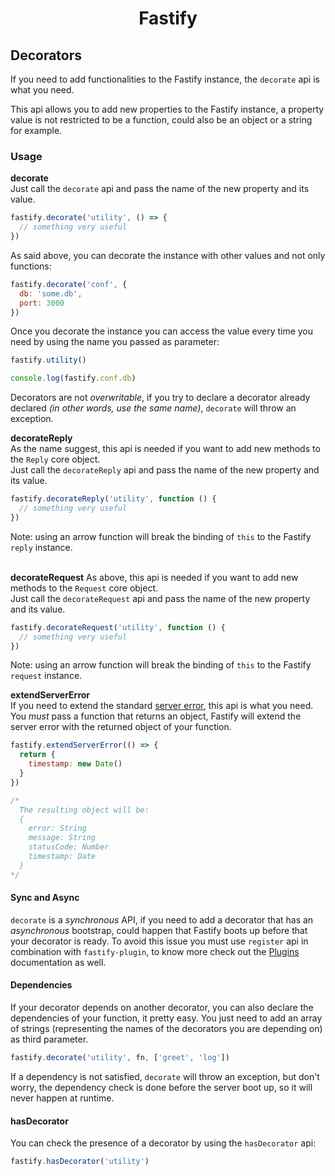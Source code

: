 <h1 align="center">Fastify</h1>

## Decorators

If you need to add functionalities to the Fastify instance, the `decorate` api is what you need.

This api allows you to add new properties to the Fastify instance, a property value is not restricted to be a function, could also be an object or a string for example.

<a name="usage"></a>
### Usage
<a name="decorate"></a>
**decorate**  
Just call the `decorate` api and pass the name of the new property and its value.
```js
fastify.decorate('utility', () => {
  // something very useful
})
```
As said above, you can decorate the instance with other values and not only functions:
```js
fastify.decorate('conf', {
  db: 'some.db',
  port: 3000
})
```
Once you decorate the instance you can access the value every time you need by using the name you passed as parameter:
```js
fastify.utility()

console.log(fastify.conf.db)
```
Decorators are not *overwritable*, if you try to declare a decorator already declared *(in other words, use the same name)*, `decorate` will throw an exception.

<a name="decorate-reply"></a>
**decorateReply**  
As the name suggest, this api is needed if you want to add new methods to the `Reply` core object.  
Just call the `decorateReply` api and pass the name of the new property and its value.
```js
fastify.decorateReply('utility', function () {
  // something very useful
})
```

Note: using an arrow function will break the binding of `this` to the Fastify `reply` instance.

<a name="decorate-request"></a>  
**decorateRequest**
As above, this api is needed if you want to add new methods to the `Request` core object.  
Just call the `decorateRequest` api and pass the name of the new property and its value.
```js
fastify.decorateRequest('utility', function () {
  // something very useful
})
```

Note: using an arrow function will break the binding of `this` to the Fastify `request` instance.

<a name="extend-server-error"></a>
**extendServerError**  
If you need to extend the standard [server error](https://github.com/fastify/fastify/blob/master/docs/Reply.md#errors), this api is what you need.  
You *must* pass a function that returns an object, Fastify will extend the server error with the returned object of your function.
```js
fastify.extendServerError(() => {
  return {
    timestamp: new Date()
  }
})

/*
  The resulting object will be:
  {
    error: String
    message: String
    statusCode: Number
    timestamp: Date
  }
*/
```

<a name="sync-async"></a>
#### Sync and Async
`decorate` is a *synchronous* API, if you need to add a decorator that has an *asynchronous* bootstrap, could happen that Fastify boots up before that your decorator is ready. To avoid this issue you must use `register` api in combination with `fastify-plugin`, to know more check out the [Plugins](https://github.com/fastify/fastify/blob/master/docs/Plugins.md) documentation as well.

<a name="dependencies"></a>
#### Dependencies
If your decorator depends on another decorator, you can also declare the dependencies of your function, it pretty easy. You just need to add an array of strings (representing the names of the decorators you are depending on) as third parameter.
```js
fastify.decorate('utility', fn, ['greet', 'log'])
```

If a dependency is not satisfied, `decorate` will throw an exception, but don't worry, the dependency check is done before the server boot up, so it will never happen at runtime.

<a name="has-decorator"></a>
#### hasDecorator
You can check the presence of a decorator by using the `hasDecorator` api:
```js
fastify.hasDecorator('utility')
```
